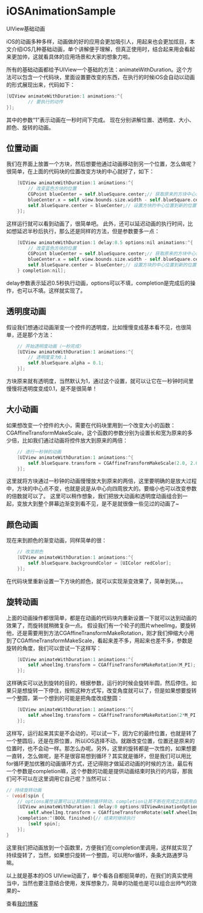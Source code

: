 # iOSAnimationSample
UIView基础动画

iOS的动画多种多样，动画做的好的应用会更加吸引人，用起来也会更加炫目，本文介绍iOS几种基础动画，单个讲解便于理解，但真正使用时，结合起来用会看起来更加帅，这就看具体的应用场景和大家的想象力啦。

所有的基础动画都给予UIView一个基础的方法：animateWithDuration。这个方法可以包含一个代码块，里面设置要改变的东西，在执行的时候iOS会自动以动画的形式展现出来，代码如下：

```Objective-c
[UIView animateWithDuration:1 animations:^{
        // 要执行的动作
}];
```
其中的参数“1”表示动画在一秒时间下完成。
现在分别讲解位置、透明度、大小、颜色、旋转的动画。

## 位置动画
我们在界面上放置一个方块，然后想要他通过动画移动到另一个位置，怎么做呢？很简单，在上面的代码块的位置改变方块的中心就好了，如下：

```Objective-c
	[UIView animateWithDuration:1 animations:^{
        // 改变蓝色方块的位置
        CGPoint blueCenter = self.blueSquare.center;// 获取原来的方块中心位置
        blueCenter.x = self.view.bounds.size.width - self.blueSquare.center.x;// 改变中心位置的X坐标
        self.blueSquare.center = blueCenter;// 设置方块的中心位置到新的位置
	}];
```
这样运行就可以看到动画了，很简单吧。
此外，还可以延迟动画的执行时间，比如想延迟半秒后执行，那么还是同样的方法，但是参数要多一点：

```Objective-c
    [UIView animateWithDuration:1 delay:0.5 options:nil animations:^{
        // 改变蓝色方块的位置
        CGPoint blueCenter = self.blueSquare.center;// 获取原来的方块中心位置
        blueCenter.x = self.view.bounds.size.width - self.blueSquare.center.x;// 改变中心位置的X坐标
        self.blueSquare.center = blueCenter;// 设置方块的中心位置到新的位置
    } completion:nil];
```
delay参数表示延迟0.5秒执行动画，options可以不填，completion是完成后的操作，也可以不填。这样就实现了。

## 透明度动画
假设我们想通过动画渐变一个控件的透明度，比如慢慢变成基本看不见，也很简单，还是那个方法：

```Objective-c
    // 开始透明度动画（一秒完成）
    [UIView animateWithDuration:1 animations:^{
        // 透明度变为0.1
        self.blueSquare.alpha = 0.1;
    }];
```
方块原来就有透明度，当然默认为1，通过这个设置，就可以让它在一秒钟时间里慢慢将透明度变成0.1，是不是很简单！

## 大小动画
如果想改变一个控件的大小，需要在代码块里用到一个改变大小的函数：CGAffineTransformMakeScale，这个函数的参数分别为设置长和宽为原来的多少倍，比如我们通过动画将控件放大到原来的两倍：

```Objective-c
    // 进行一秒钟的动画
    [UIView animateWithDuration:1 animations:^{
        self.blueSquare.transform = CGAffineTransformMakeScale(2.0, 2.0);// 长和宽分别变成原来的两倍
    }];
```
这里就将方块通过一秒钟的动画慢慢放大到原来的两倍，这里要明确的是放大过程中，方块的中心点不变，也就是说是从中心向四周放大的。要缩小也可以改变参数的倍数就可以了。
这里可以稍作想象，我们把放大动画和透明度动画组合到一起，变放大到整个屏幕边渐变到看不见，是不是就很像一些见过的动画了~

## 颜色动画
现在来到颜色的渐变动画，同样简单的很：

```Objective-c
    // 改变颜色
    [UIView animateWithDuration:1 animations:^{
        self.blueSquare.backgroundColor = [UIColor redColor];
    }];
```
在代码块里重新设置一下方块的颜色，就可以实现渐变效果了，简单到哭。。。

## 旋转动画
上面的动画操作都很简单，都是在动画的代码块内重新设置一下就可以达到动画的效果了，而旋转就稍微复杂一点。
假设我们有一个轮子的图片wheelImg，要旋转他，还是需要用到方法CGAffineTransformMakeRotation，刚才我们伸缩大小用到了CGAffineTransformMakeScale，看起来差不多，用起来也差不多，参数是旋转的角度，我们可以尝试一下这样写：

```Objective-c
    [UIView animateWithDuration:1 animations:^{
        self.wheelImg.transform = CGAffineTransformMakeRotation(M_PI);
    }];
```
这样确实可以达到旋转的目的，根据参数，运行的时候会旋转半圆，然后停住。如果只是想旋转一下停住，按照这种方式写，改变角度就可以了，但是如果想要旋转一个整圆，第一个想到的可能是把角度改成整圆：

```Objective-c
    [UIView animateWithDuration:1 animations:^{
        self.wheelImg.transform = CGAffineTransformMakeRotation(2*M_PI);
    }];
```
这样写，运行起来其实是不会动的，可以试一下，因为它的最终位置，也就是转了一个整圆后，还是在原位置，所以iOS选择不动。就跟改变位置，位置还是原来的位置时，也不会动一样。那怎么办呢。另外，这里的旋转都是一次性的，如果想要一直转，怎么做呢，是不是很容易想到循环？其实就是循环，但是我们可以用比for循环更加优雅的动画循环方式，还记得刚才做延迟动画的时候的方法，最后有一个参数是completion嘛，这个参数的功能是提供动画结束时执行的内容，那我们可不可以在这里调用它自己呢？当然可以：

```Objective-c
// 持续旋转动画
- (void)spin {
    // options属性设置可以让其顺畅地循环转动，completion让其不断在完成之后调用自己
    [UIView animateWithDuration:1 delay:0 options:UIViewAnimationOptionCurveLinear animations:^{
        self.wheelImg.transform = CGAffineTransformRotate(self.wheelImg.transform, M_PI);// 第一个参数为开始旋转的角度，第二个为旋转的角度
    }completion:^(BOOL finished){// 结束时继续执行
        [self spin];
    }];
}
```
这里我们把动画放到一个函数里，方便我们在completion里调用，这样就实现了持续旋转了，当然，如果想只旋转一个整圆，可以用for循环，条条大路通罗马嘛。

以上就是基本的iOS UIView动画了，单个看各自都挺简单的，在我们的真实使用当中，当然也要注意结合使用，发挥想象力，简单的功能也是可以组合出帅气的效果的~

查看[我的博客](http://blog.csdn.net/cloudox_/article/details/50736092)
